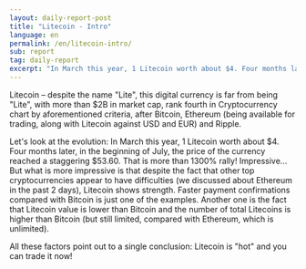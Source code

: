 ```yaml
---
layout: daily-report-post
title: "Litecoin - Intro"
language: en
permalink: /en/litecoin-intro/
sub: report
tag: daily-report
excerpt: "In March this year, 1 Litecoin worth about $4. Four months later, in the beginning of July, the price of the currency reached a staggering $53.60 ..."
---
```

Litecoin – despite the name "Lite", this digital currency is far from being "Lite", with more than $2B in market cap, rank fourth in Cryptocurrency chart by aforementioned criteria, after Bitcoin, Ethereum (being available for trading, along with Litecoin against USD and EUR) and Ripple.


Let's look at the evolution: In March this year, 1 Litecoin worth about $4. Four months later, in the beginning of July, the price of the currency reached a staggering $53.60. That is more than 1300% rally! Impressive… But what is more impressive is that despite the fact that other top cryptocurrencies appear to have difficulties (we discussed about Ethereum in the past 2 days), Litecoin shows strength. Faster payment confirmations compared with Bitcoin is just one of the examples. Another one is the fact that Litecoin value is lower than Bitcoin and the number of total Litecoins is higher than Bitcoin (but still limited, compared with Ethereum, which is unlimited).


All these factors point out to a single conclusion: Litecoin is "hot" and you can trade it now!